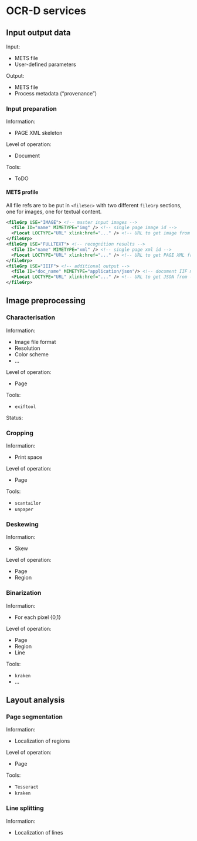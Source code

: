 # OCR-D services

## Input output data

Input:
  - METS file
  - User-defined parameters
  
Output:
  - METS file
  - Process metadata (“provenance”)
  
### Input preparation

Information:
  - PAGE XML skeleton

Level of operation:
  - Document

Tools:
  - ToDO

#### METS profile

All file refs are to be put in `<fileSec>` with two different `fileGrp` sections, one for images, one for textual content.
```xml
<fileGrp USE="IMAGE"> <!-- master input images -->
  <file ID="name" MIMETYPE="img" /> <!-- single page image id -->
  <FLocat LOCTYPE="URL" xlink:href="..." /> <!-- URL to get image from -->
</fileGrp>
<fileGrp USE="FULLTEXT"> <!-- recognition results -->
  <file ID="name" MIMETYPE="xml" /> <!-- single page xml id -->
  <FLocat LOCTYPE="URL" xlink:href="..." /> <!-- URL to get PAGE XML from -->
</fileGrp>
<fileGrp USE="IIIF"> <!-- additional output -->
  <file ID="doc_name" MIMETYPE="application/json"/> <!-- document IIF manifest -->
  <FLocat LOCTYPE="URL" xlink:href="..." /> <!-- URL to get JSON from -->
</fileGrp>
```

## Image preprocessing

### Characterisation

Information:
  - Image file format
  - Resolution
  - Color scheme
  - ...

Level of operation:
  - Page

Tools:
  - `exiftool`

Status:
 
### Cropping

Information:
  - Print space

Level of operation:
  - Page

Tools:
  - `scantailor`
  - `unpaper`

### Deskewing

Information:
  - Skew

Level of operation:
  - Page
  - Region

### Binarization

Information:
  - For each pixel {0,1}

Level of operation:
  - Page
  - Region
  - Line

Tools:
  - `kraken`
  - ...

## Layout analysis

### Page segmentation

Information:
  - Localization of regions

Level of operation:
  - Page

Tools:
  - `Tesseract`
  - `kraken`

### Line splitting

Information:
  - Localization of lines
